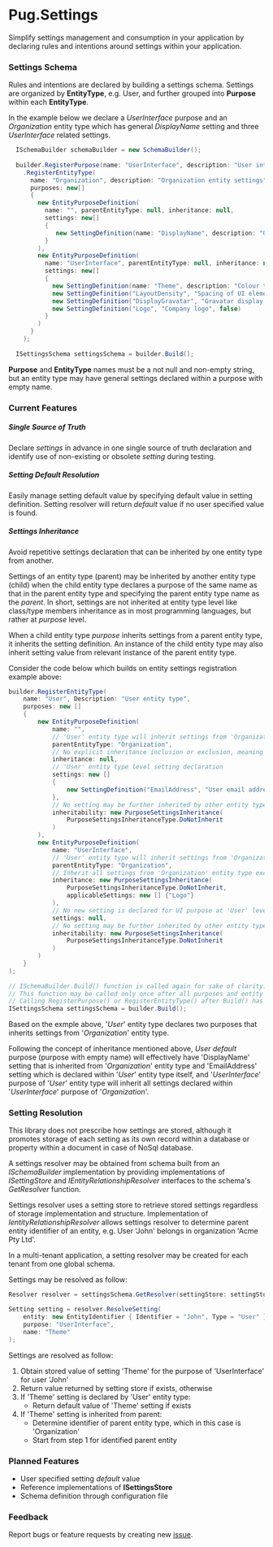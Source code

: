 ﻿# Pug.Settings

Simplify settings management and consumption in your application by declaring rules and intentions around settings within your application.

### Settings Schema
Rules and intentions are declared by building a settings schema. Settings are organized by **EntityType**, e.g. User, and further grouped into **Purpose** within each **EntityType**.

In the example below we declare a *UserInterface* purpose and an *Organization* entity type which has general *DisplayName* setting and three *UserInterface* related settings.

```c#
  ISchemaBuilder schemaBuilder = new SchemaBuilder();
  
  builder.RegisterPurpose(name: "UserInterface", description: "User interface settings");
    .RegisterEntityType(
      name: "Organization", description: "Organization entity settings",
      purposes: new[]
      {
        new EntityPurposeDefinition(
          name: "", parentEntityType: null, inheritance: null, 
          settings: new[]
          {
             new SettingDefinition(name: "DisplayName", description: "Organization display name", hasDefaultValue: false)
          }
        ),
        new EntityPurposeDefinition(
          name: "UserInterface", parentEntityType: null, inheritance: null, 
          settings: new[]
          {
            new SettingDefinition(name: "Theme", description: "Colour theme for user interface", hasDefaultValue: true, defaultValue: "Light"),
            new SettingDefinition("LayoutDensity", "Spacing of UI elements", true, "Comfortable"),
            new SettingDefinition("DisplayGravatar", "Gravatar display flag", false),
            new SettingDefinition("Logo", "Company logo", false)
          }
        )
      }
    );
    
  ISettingsSchema settingsSchema = builder.Build();
```
**Purpose** and **EntityType** names must be a not null and non-empty string, but an entity type may have general settings declared within a purpose with empty name.

### Current Features

##### Single Source of Truth
Declare *settings* in advance in one single source of truth declaration and identify use of non-existing or obsolete *setting* during testing.

##### Setting *Default* Resolution
Easily manage setting default value by specifying default value in setting definition. Setting resolver will return *default* value if no user specified value is found.

##### Settings Inheritance
Avoid repetitive settings declaration that can be inherited by one entity type from another.

Settings of an entity type (parent) may be inherited by another entity type (child) when the child entity type declares a purpose of the same name as that in the parent entity type and specifying the parent entity type name as the *parent*. In short, settings are not inherited at entity type level like class/type members inheritance as in most programming languages, but rather at *purpose* level.

When a child entity type *purpose* inherits settings from a parent entity type, it inherits the setting definition. An instance of the child entity type may also inherit setting value from relevant instance of the parent entity type.

Consider the code below which builds on entity settings registration example above:
```c#
builder.RegisterEntityType(
    name: "User", Description: "User entity type",
    purposes: new []
    {
        new EntityPurposeDefinition(
            name: "", 
            // 'User' entity type will inherit settings from 'Organization' entity type for this purpose
            parentEntityType: "Organization", 
            // No explicit inheritance inclusion or exclusion, meaning all inheritable settings will be inherited
            inheritance: null, 
            // 'User' entity type level setting declaration
            settings: new []
            {
                new SettingDefinition("EmailAddress", "User email address")
            },
            // No setting may be further inherited by other entity types 
            inheritability: new PurposeSettingsInheritance(
                PurposeSettingsInheritanceType.DoNotInherit
            )
        ),
        new EntityPurposeDefinition(
            name: "UserInterface",
            // 'User' entity type will inherit settings from 'Organization' entity type for UI purpose
            parentEntityType: "Organization",
            // Inherit all settings from 'Organization' entity type except 'Logo'
            inheritance: new PurposeSettingsInheritance(
                PurposeSettingsInheritanceType.DoNotInherit,
                applicableSettings: new [] {"Logo"}
            ),
            // No new setting is declared for UI purpose at 'User' level
            settings: null,
            // No setting may be further inherited by other entity types 
            inheritability: new PurposeSettingsInheritance(
                PurposeSettingsInheritanceType.DoNotInherit
            )
        )
    }
);
    
// ISchemaBuilder.Build() function is called again for sake of clarity. 
// This function may be called only once after all purposes and entity types have been registered
// Calling RegisterPurpose() or RegisterEntityType() after Build() has been called will throw InvalidOperationException.
ISettingsSchema settingsSchema = builder.Build();
```

Based on the exmple above, '*User*' entity type declares two purposes that inherits settings from '*Organization*' entity type.

Following the concept of inheritance mentioned above, *User* _default_ purpose (purpose with empty name) will effectively have 'DisplayName' setting that is inherited from '*Organization*' entity type and 'EmailAddress' setting which is declared within '*User*' entity type itself, and '_UserInterface_' purpose of '*User*' entity type will inherit all settings declared within '_UserInterface_' purpose of '*Organization*'.

### Setting Resolution
This library does not prescribe how settings are stored, although it promotes storage of each setting as its own record within a database or property within a document in case of NoSql database.

A settings resolver may be obtained from schema built from an _ISchemaBuilder_ implementation by providing implementations of _ISettingStore_ and _IEntityRelationshipResolver_ interfaces to the schema's _GetResolver_ function.

Settings resolver uses a setting store to retrieve stored settings regardless of storage implementation and structure. Implementation of _IentityRelationshipResolver_ allows settings resolver to determine parent entity identifier of an entity, e.g. User 'John' belongs in organization 'Acme Pty Ltd'.

In a multi-tenant application, a setting resolver may be created for each tenant from one global schema.
 
Settings may be resolved as follow:
```c#
Resolver resolver = settingsSchema.GetResolver(settingStore: settingStore, entityRelationshipResolver: entityRelationshipResolver);

Setting setting = resolver.ResolveSetting(
    entity: new EntityIdentifier { Identifier = "John", Type = "User" },
    purpose: "UserInterface",
    name: "Theme"
);
```

Settings are resolved as follow:
1. Obtain stored value of setting 'Theme' for the purpose of 'UserInterface' for user 'John'
2. Return value returned by setting store if exists, otherwise
3. If 'Theme' setting is declared by 'User' entity type:
    - Return default value of 'Theme' setting if exists
4. If 'Theme' setting is inherited from parent:
    - Determine identifier of parent entity type, which in this case is 'Organization'
    - Start from step 1 for identified parent entity
    
### Planned Features
- User specified setting _default_ value
- Reference implementations of **ISettingsStore**
- Schema definition through configuration file

### Feedback
Report bugs or feature requests by creating new [issue](https://github.com/NDWX/Pug.Settings/issues).